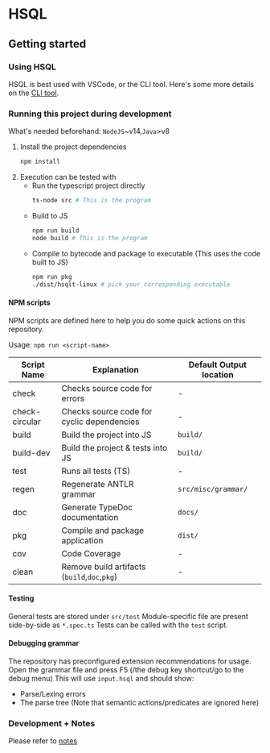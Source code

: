 # HSQL

## Getting started

### Using HSQL

HSQL is best used with VSCode, or the CLI tool. Here's some more details on the [CLI tool](./notes/programui.md).


### Running this project during development

What's needed beforehand: `NodeJS`~v14,`Java`>v8

1. Install the project dependencies
    ```sh
    npm install
    ```
2. Execution can be tested with
    - Run the typescript project directly
        ```sh
        ts-node src # This is the program
        ```
    - Build to JS
        ```bash
        npm run build
        node build # This is the program
        ```
    - Compile to bytecode and package to executable (This uses the code built to JS)
        ```bash
        npm run pkg
        ./dist/hsqlt-linux # pick your corresponding executable
        ```

#### NPM scripts

NPM scripts are defined here to help you do some quick actions on this repository.

Usage: `npm run <script-name>`

| Script Name    | Explanation                                  | Default Output location |
| -------------- | -------------------------------------------- | ----------------------- |
| check          | Checks source code for errors                | -                       |
| check-circular | Checks source code for cyclic dependencies   | -                       |
| build          | Build the project into JS                    | `build/`                |
| build-dev      | Build the project & tests into JS            | `build/`                |
| test           | Runs all tests (TS)                          | -                       |
| regen          | Regenerate ANTLR grammar                     | `src/misc/grammar/`     |
| doc            | Generate TypeDoc documentation               | `docs/`                 |
| pkg            | Compile and package application              | `dist/`                 |
| cov            | Code Coverage                                | -                       |
| clean          | Remove build artifacts (`build`,`doc`,`pkg`) | -                       |

#### Testing

General tests are stored under `src/test`
Module-specific file are present side-by-side as `*.spec.ts`
Tests can be called with the `test` script.
#### Debugging grammar

The repository has preconfigured extension recommendations for usage.
Open the grammar file and press F5 (/the debug key shortcut/go to the debug menu)
This will use `input.hsql` and should show:

-   Parse/Lexing errors
-   The parse tree (Note that semantic actions/predicates are ignored here)
### Development + Notes

Please refer to [notes](notes/index.md)

